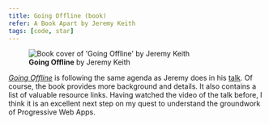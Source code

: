 ```yaml
---
title: Going Offline (book)
refer: A Book Apart by Jeremy Keith
tags: [code, star]
---
```

<figure class="rg:split">
<img src="/img/journal/going-offline.jpg" alt="Book cover of 'Going Offline' by Jeremy Keith">
<figcaption><strong>Going Offline</strong> by Jeremy Keith</figcaption>
</figure>

*[Going Offline](https://abookapart.com/products/going-offline)* is following the same agenda as Jeremy does in his [talk](/2020-04-17-going-offline-video/). Of course, the book provides more background and details. It also contains a list of valuable resource links. Having watched the video of the talk before, I think it is an excellent next step on my quest to understand the groundwork of Progressive Web Apps.
